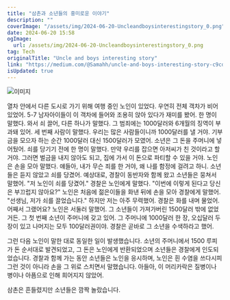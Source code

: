 ```yaml
---
title: "삼촌과 소년들의 흥미로운 이야기"
description: ""
coverImage: "/assets/img/2024-06-20-Uncleandboysinterestingstory_0.png"
date: 2024-06-20 15:58
ogImage:
  url: /assets/img/2024-06-20-Uncleandboysinterestingstory_0.png
tag: Tech
originalTitle: "Uncle and boys interesting story"
link: "https://medium.com/@Samahh/uncle-and-boys-interesting-story-c9cd0af733a2"
isUpdated: true
---
```


![이미지](/assets/img/2024-06-20-Uncleandboysinterestingstory_0.png)

열차 안에서 다른 도시로 가기 위해 여행 중인 노인이 있었다. 우연히 전체 객차가 비어 있었어. 5-7 남자아이들이 이 객차에 들어와 조용히 앉아 있다가 재미를 봤어. 한 명이 말했다. 와서 쇠 끌어, 다른 하나가 말했다. 그 범죄에는 1000달러와 6개월의 징역이 부과돼 있어. 세 번째 사람이 말했다. 우리는 많은 사람들이니까 1000달러를 낼 거야. 기부금을 모으자 하는 순간 1000달러 대신 1500달러가 모였어. 소년은 그 돈을 주머니에 넣어뒀어. 쇠를 당기기 전에 한 명이 말했다. 만약 우리를 잡으면 아저씨가 친 것이라고 할 거야. 그러면 벌금을 내지 않아도 되고, 집에 가서 이 돈으로 파티할 수 있을 거야. 노인은 손을 모아 말했다. 얘들아, 내가 무슨 죄를 한 거야, 왜 나를 함정에 걸려고 하니. 소년들은 듣지 않았고 쇠를 당겼어. 예상대로, 경찰이 동반자와 함께 왔고 소년들은 뭉쳐서 말했어. "저 노인이 쇠를 당겼어." 경찰은 노인에게 말했다. "이번에 이렇게 된다고 당신은 부끄럽지 않아요?" 노인은 처음에 젊은이들을 화낸 뒤에 손을 모아 경찰에게 말했어. "선생님, 저가 쇠를 끌었습니다." 하지만 저는 아주 무력했어. 경찰은 화를 내며 물었어. 어째서 그랬어요? 노인은 서둘러 말했어. 그 소년들이 가져가버린 1500달러 밖에 없었거든. 그 첫 번째 소년이 주머니에 갖고 있어. 그 주머니에 1000달러 한 장, 오십달러 두 장이 있고 나머지는 모두 100달러권이야. 경찰은 곧바로 그 소년을 수색하라고 했어.

<!-- cozy-coder - 수평 -->

<ins class="adsbygoogle"
     style="display:block"
     data-ad-client="ca-pub-4877378276818686"
     data-ad-slot="1107185301"
     data-ad-format="auto"
     data-full-width-responsive="true"></ins>

<script>
     (adsbygoogle = window.adsbygoogle || []).push({});
</script>

그런 다음 노인이 말한 대로 동일한 일이 발생했습니다. 소년의 주머니에서 1500 루피가 돈 순서대로 발견되었고, 그 돈은 노인에게 반환되었으며 소년들은 경찰에게 인도되었습니다. 경찰과 함께 가는 동안 소년들은 노인을 응시하며, 노인은 흰 수염을 쓰다시피 그런 것이 아니라 손을 그 위로 스치면서 말했습니다. 아들아, 이 머리카락은 질병이나 병이나 아픔으로 인해 희어지지 않았어.

삼촌은 흔들렸지만 소년들은 깜짝 놀랐습니다.
